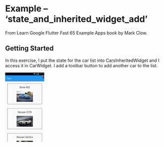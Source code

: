 # Example – ‘state_and_inherited_widget_add’

From Learn Google Flutter Fast 65 Example Apps book by Mark Clow.

## Getting Started

In this exercise, I put the state for the car list into CarsInheritedWidget and I access it in CarWidget. 
I add a toolbar button to add another car to the list.

<img src="images/appImage.png" width="25%">
